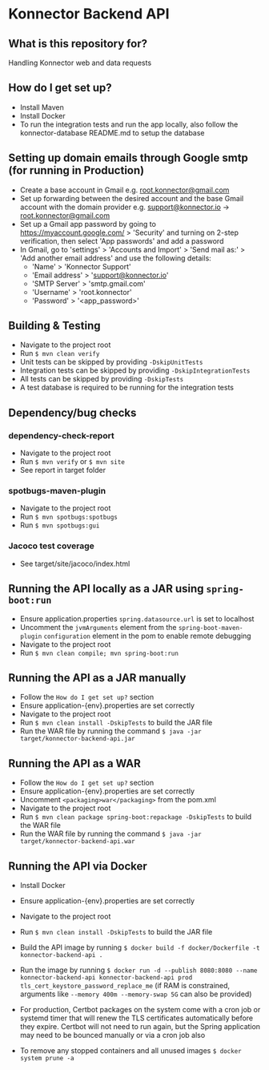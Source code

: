 # Konnector Backend API

## What is this repository for?

Handling Konnector web and data requests

## How do I get set up?

* Install Maven
* Install Docker
* To run the integration tests and run the app locally, also follow the konnector-database README.md to setup the database

## Setting up domain emails through Google smtp (for running in Production)

* Create a base account in Gmail e.g. root.konnector@gmail.com
* Set up forwarding between the desired account and the base Gmail account with the domain provider e.g. support@konnector.io -> root.konnector@gmail.com
* Set up a Gmail app password by going to https://myaccount.google.com/ > 'Security' and turning on 2-step verification, then select 'App passwords' and add a password
* In Gmail, go to 'settings' > 'Accounts and Import' > 'Send mail as:' > 'Add another email address' and use the following details:
  * 'Name' > 'Konnector Support'
  * 'Email address' > 'support@konnector.io'
  * 'SMTP Server' > 'smtp.gmail.com'
  * 'Username' > 'root.konnector'
  * 'Password' > '<app_password>'

## Building & Testing

* Navigate to the project root
* Run `$ mvn clean verify`
* Unit tests can be skipped by providing `-DskipUnitTests`
* Integration tests can be skipped by providing `-DskipIntegrationTests`
* All tests can be skipped by providing `-DskipTests`
* A test database is required to be running for the integration tests

## Dependency/bug checks

### dependency-check-report

* Navigate to the project root
* Run `$ mvn verify` or `$ mvn site`
* See report in target folder

### spotbugs-maven-plugin

* Navigate to the project root
* Run `$ mvn spotbugs:spotbugs`
* Run `$ mvn spotbugs:gui`

### Jacoco test coverage

* See target/site/jacoco/index.html

## Running the API locally as a JAR using `spring-boot:run`

* Ensure application.properties `spring.datasource.url` is set to localhost
* Uncomment the `jvmArguments` element from the `spring-boot-maven-plugin` `configuration` element in the pom to enable remote debugging
* Navigate to the project root
* Run `$ mvn clean compile; mvn spring-boot:run`

## Running the API as a JAR manually

* Follow the `How do I get set up?` section
* Ensure application-{env}.properties are set correctly
* Navigate to the project root
* Run `$ mvn clean install -DskipTests` to build the JAR file
* Run the WAR file by running the command `$ java -jar target/konnector-backend-api.jar`

## Running the API as a WAR

* Follow the `How do I get set up?` section
* Ensure application-{env}.properties are set correctly
* Uncomment `<packaging>war</packaging>` from the pom.xml
* Navigate to the project root
* Run `$ mvn clean package spring-boot:repackage -DskipTests` to build the WAR file
* Run the WAR file by running the command `$ java -jar target/konnector-backend-api.war`

## Running the API via Docker

* Install Docker
* Ensure application-{env}.properties are set correctly
* Navigate to the project root
* Run `$ mvn clean install -DskipTests` to build the JAR file
* Build the API image by running `$ docker build -f docker/Dockerfile -t konnector-backend-api .`
* Run the image by running `$ docker run -d --publish 8080:8080 --name konnector-backend-api konnector-backend-api prod tls_cert_keystore_password_replace_me` (if RAM is constrained, arguments like `--memory 400m --memory-swap 5G` can also be provided)

* For production, Certbot packages on the system come with a cron job or systemd timer that will renew the TLS certificates automatically before they expire. Certbot will not need to run again, but the Spring application may need to be bounced manually or via a cron job also
* To remove any stopped containers and all unused images `$ docker system prune -a`
